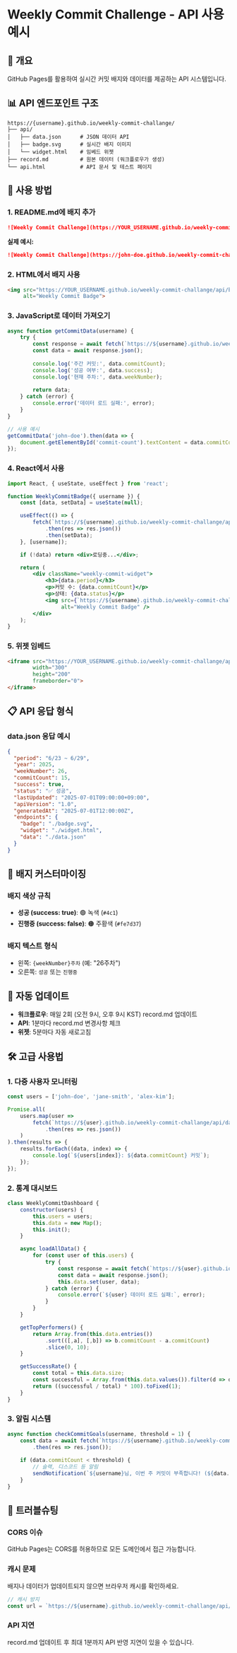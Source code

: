 # Weekly Commit Challenge - API 사용 예시

## 🎯 개요

GitHub Pages를 활용하여 실시간 커밋 배지와 데이터를 제공하는 API 시스템입니다.

## 📊 API 엔드포인트 구조

```
https://{username}.github.io/weekly-commit-challange/
├── api/
│   ├── data.json      # JSON 데이터 API
│   ├── badge.svg      # 실시간 배지 이미지
│   └── widget.html    # 임베드 위젯
├── record.md          # 원본 데이터 (워크플로우가 생성)
└── api.html           # API 문서 및 테스트 페이지
```

## 🚀 사용 방법

### 1. README.md에 배지 추가

```markdown
![Weekly Commit Challenge](https://YOUR_USERNAME.github.io/weekly-commit-challange/api/badge.svg)
```

**실제 예시:**
```markdown
![Weekly Commit Challenge](https://john-doe.github.io/weekly-commit-challange/api/badge.svg)
```

### 2. HTML에서 배지 사용

```html
<img src="https://YOUR_USERNAME.github.io/weekly-commit-challange/api/badge.svg" 
     alt="Weekly Commit Badge">
```

### 3. JavaScript로 데이터 가져오기

```javascript
async function getCommitData(username) {
    try {
        const response = await fetch(`https://${username}.github.io/weekly-commit-challange/api/data.json`);
        const data = await response.json();
        
        console.log('주간 커밋:', data.commitCount);
        console.log('성공 여부:', data.success);
        console.log('현재 주차:', data.weekNumber);
        
        return data;
    } catch (error) {
        console.error('데이터 로드 실패:', error);
    }
}

// 사용 예시
getCommitData('john-doe').then(data => {
    document.getElementById('commit-count').textContent = data.commitCount;
});
```

### 4. React에서 사용

```jsx
import React, { useState, useEffect } from 'react';

function WeeklyCommitBadge({ username }) {
    const [data, setData] = useState(null);

    useEffect(() => {
        fetch(`https://${username}.github.io/weekly-commit-challange/api/data.json`)
            .then(res => res.json())
            .then(setData);
    }, [username]);

    if (!data) return <div>로딩중...</div>;

    return (
        <div className="weekly-commit-widget">
            <h3>{data.period}</h3>
            <p>커밋 수: {data.commitCount}</p>
            <p>상태: {data.status}</p>
            <img src={`https://${username}.github.io/weekly-commit-challange/api/badge.svg`} 
                 alt="Weekly Commit Badge" />
        </div>
    );
}
```

### 5. 위젯 임베드

```html
<iframe src="https://YOUR_USERNAME.github.io/weekly-commit-challange/api/widget.html" 
        width="300" 
        height="200" 
        frameborder="0">
</iframe>
```

## 📋 API 응답 형식

### data.json 응답 예시

```json
{
  "period": "6/23 ~ 6/29",
  "year": 2025,
  "weekNumber": 26,
  "commitCount": 15,
  "success": true,
  "status": "✅ 성공",
  "lastUpdated": "2025-07-01T09:00:00+09:00",
  "apiVersion": "1.0",
  "generatedAt": "2025-07-01T12:00:00Z",
  "endpoints": {
    "badge": "./badge.svg",
    "widget": "./widget.html", 
    "data": "./data.json"
  }
}
```

## 🎨 배지 커스터마이징

### 배지 색상 규칙

- **성공 (success: true)**: 🟢 녹색 (`#4c1`)
- **진행중 (success: false)**: 🟠 주황색 (`#fe7d37`)

### 배지 텍스트 형식

- 왼쪽: `{weekNumber}주차` (예: "26주차")
- 오른쪽: `성공` 또는 `진행중`

## 🔄 자동 업데이트

- **워크플로우**: 매일 2회 (오전 9시, 오후 9시 KST) record.md 업데이트
- **API**: 1분마다 record.md 변경사항 체크
- **위젯**: 5분마다 자동 새로고침

## 🛠️ 고급 사용법

### 1. 다중 사용자 모니터링

```javascript
const users = ['john-doe', 'jane-smith', 'alex-kim'];

Promise.all(
    users.map(user => 
        fetch(`https://${user}.github.io/weekly-commit-challange/api/data.json`)
            .then(res => res.json())
    )
).then(results => {
    results.forEach((data, index) => {
        console.log(`${users[index]}: ${data.commitCount} 커밋`);
    });
});
```

### 2. 통계 대시보드

```javascript
class WeeklyCommitDashboard {
    constructor(users) {
        this.users = users;
        this.data = new Map();
        this.init();
    }

    async loadAllData() {
        for (const user of this.users) {
            try {
                const response = await fetch(`https://${user}.github.io/weekly-commit-challange/api/data.json`);
                const data = await response.json();
                this.data.set(user, data);
            } catch (error) {
                console.error(`${user} 데이터 로드 실패:`, error);
            }
        }
    }

    getTopPerformers() {
        return Array.from(this.data.entries())
            .sort(([,a], [,b]) => b.commitCount - a.commitCount)
            .slice(0, 10);
    }

    getSuccessRate() {
        const total = this.data.size;
        const successful = Array.from(this.data.values()).filter(d => d.success).length;
        return ((successful / total) * 100).toFixed(1);
    }
}
```

### 3. 알림 시스템

```javascript
async function checkCommitGoals(username, threshold = 1) {
    const data = await fetch(`https://${username}.github.io/weekly-commit-challange/api/data.json`)
        .then(res => res.json());
    
    if (data.commitCount < threshold) {
        // 슬랙, 디스코드 등 알림
        sendNotification(`${username}님, 이번 주 커밋이 부족합니다! (${data.commitCount}/${threshold})`);
    }
}
```

## 🔧 트러블슈팅

### CORS 이슈
GitHub Pages는 CORS를 허용하므로 모든 도메인에서 접근 가능합니다.

### 캐시 문제
배지나 데이터가 업데이트되지 않으면 브라우저 캐시를 확인하세요.

```javascript
// 캐시 방지
const url = `https://${username}.github.io/weekly-commit-challange/api/data.json?t=${Date.now()}`;
```

### API 지연
record.md 업데이트 후 최대 1분까지 API 반영 지연이 있을 수 있습니다.